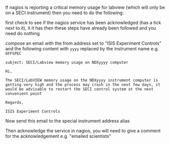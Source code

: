 If nagios is reporting a critical memory usage for labview (which will only be on a SECI instrument) then you need to do the following:

first check to see if the nagios service has been acknowledged (has a tick next to it), it it has then these steps have already been followed and you need do nothing

compose an email with the from address set to "ISIS Experiment Controls" and the following content with `yyyy` replaced by the instrument name e.g. `OFFSPEC`
```
subject: SECI/Labview memory usage on NDXyyyy computer

Hi,

The SECI/LabVIEW memory usage on the NDXyyyy instrument computer is getting very high and the process may crash in the next few days, it would be advisable to restart the SECI control system at the next convenient point

Regards,

ISIS Experiment Controls
```

Now send this email to the special instrument address alias

Then acknowledge the service in nagios, you will need to give a comment for the acknowledgement e.g. "emailed scientists"

